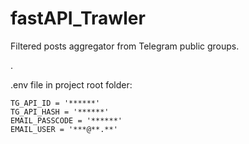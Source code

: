 # fastAPI_Trawler
Filtered posts aggregator from Telegram public groups.

.

.env file in project root folder:
```
TG_API_ID = '******'
TG_API_HASH = '******'
EMAIL_PASSCODE = '******'
EMAIL_USER = '***@**.**'
```
